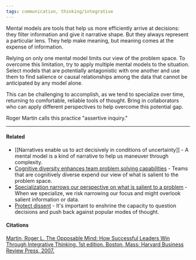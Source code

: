 ```yaml
---
tags: communication, thinking/integrative
---
```


Mental models are tools that help us more efficiently arrive at decisions: they filter information and give it narrative shape. But they always represent a particular lens. They help make meaning, but meaning comes at the expense of information.

Relying on only one mental model limits our view of the problem space. To overcome this limitation, try to apply multiple mental models to the situation. Select models that are potentially antagonistic with one another and use them to find salience or causal relationships among the data that cannot be anticipated by any model alone.

This can be challenging to accomplish, as we tend to specialize over time, returning to comfortable, reliable tools of thought. Bring in collaborators who can apply different perspectives to help overcome this potential gap.

Roger Martin calls this practice "assertive inquiry."

---

#### Related

-   [[Narratives enable us to act decisively in conditions of uncertainty]] - A mental model is a kind of narrative to help us maneuver through complexity.
-   [Cognitive diversity enhances team problem solving capabilities](https://publish.obsidian.md/mobydiction/notes/Cognitive+diversity+enhances+team+problem+solving+capabilities) \- Teams that are cognitively diverse expend our view of what is salient to the problem space.
-   [Specialization narrows our perspective on what is salient to a problem](https://publish.obsidian.md/mobydiction/notes/Specialization+narrows+our+perspective+on+what+is+salient+to+a+problem) \- When we specialize, we risk narrowing our focus and might overlook salient information or data.
-   [Protect dissent](https://publish.obsidian.md/mobydiction/notes/Protect+dissent) \- It's important to enshrine the capacity to question decisions and push back against popular modes of thought.

#### Citations

[Martin, Roger L. The Opposable Mind: How Successful Leaders Win Through Integrative Thinking. 1st edition. Boston, Mass: Harvard Business Review Press, 2007.](https://publish.obsidian.md/mobydiction/notes/%E2%89%88+Martin+-+The+Opposable+Mind)